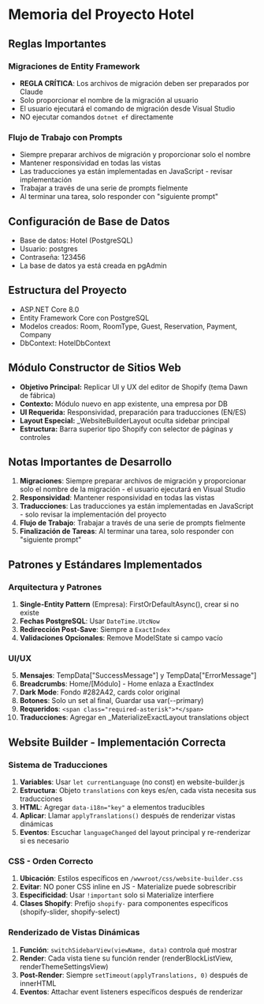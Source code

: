 # Memoria del Proyecto Hotel

## Reglas Importantes

### Migraciones de Entity Framework
- **REGLA CRÍTICA**: Los archivos de migración deben ser preparados por Claude
- Solo proporcionar el nombre de la migración al usuario
- El usuario ejecutará el comando de migración desde Visual Studio
- NO ejecutar comandos `dotnet ef` directamente

### Flujo de Trabajo con Prompts
- Siempre preparar archivos de migración y proporcionar solo el nombre
- Mantener responsividad en todas las vistas
- Las traducciones ya están implementadas en JavaScript - revisar implementación
- Trabajar a través de una serie de prompts fielmente
- Al terminar una tarea, solo responder con "siguiente prompt"

## Configuración de Base de Datos
- Base de datos: Hotel (PostgreSQL)
- Usuario: postgres
- Contraseña: 123456
- La base de datos ya está creada en pgAdmin

## Estructura del Proyecto
- ASP.NET Core 8.0
- Entity Framework Core con PostgreSQL
- Modelos creados: Room, RoomType, Guest, Reservation, Payment, Company
- DbContext: HotelDbContext

## Módulo Constructor de Sitios Web
- **Objetivo Principal:** Replicar UI y UX del editor de Shopify (tema Dawn de fábrica)
- **Contexto:** Módulo nuevo en app existente, una empresa por DB
- **UI Requerida:** Responsividad, preparación para traducciones (EN/ES)
- **Layout Especial:** _WebsiteBuilderLayout oculta sidebar principal
- **Estructura:** Barra superior tipo Shopify con selector de páginas y controles

## Notas Importantes de Desarrollo

1. **Migraciones**: Siempre preparar archivos de migración y proporcionar solo el nombre de la migración - el usuario ejecutará en Visual Studio
2. **Responsividad**: Mantener responsividad en todas las vistas
3. **Traducciones**: Las traducciones ya están implementadas en JavaScript - solo revisar la implementación del proyecto
4. **Flujo de Trabajo**: Trabajar a través de una serie de prompts fielmente
5. **Finalización de Tareas**: Al terminar una tarea, solo responder con "siguiente prompt"

## Patrones y Estándares Implementados

### Arquitectura y Patrones
1. **Single-Entity Pattern** (Empresa): FirstOrDefaultAsync(), crear si no existe
2. **Fechas PostgreSQL**: Usar `DateTime.UtcNow`
3. **Redirección Post-Save**: Siempre a `ExactIndex`
4. **Validaciones Opcionales**: Remove ModelState si campo vacío

### UI/UX
5. **Mensajes**: TempData["SuccessMessage"] y TempData["ErrorMessage"]
6. **Breadcrumbs**: Home/[Módulo] - Home enlaza a ExactIndex
7. **Dark Mode**: Fondo #282A42, cards color original
8. **Botones**: Solo un set al final, Guardar usa var(--primary)
9. **Requeridos**: `<span class="required-asterisk">*</span>`
10. **Traducciones**: Agregar en _MaterializeExactLayout translations object

## Website Builder - Implementación Correcta

### Sistema de Traducciones
1. **Variables**: Usar `let currentLanguage` (no const) en website-builder.js
2. **Estructura**: Objeto `translations` con keys es/en, cada vista necesita sus traducciones
3. **HTML**: Agregar `data-i18n="key"` a elementos traducibles
4. **Aplicar**: Llamar `applyTranslations()` después de renderizar vistas dinámicas
5. **Eventos**: Escuchar `languageChanged` del layout principal y re-renderizar si es necesario

### CSS - Orden Correcto
1. **Ubicación**: Estilos específicos en `/wwwroot/css/website-builder.css`
2. **Evitar**: NO poner CSS inline en JS - Materialize puede sobrescribir
3. **Especificidad**: Usar `!important` solo si Materialize interfiere
4. **Clases Shopify**: Prefijo `shopify-` para componentes específicos (shopify-slider, shopify-select)

### Renderizado de Vistas Dinámicas
1. **Función**: `switchSidebarView(viewName, data)` controla qué mostrar
2. **Render**: Cada vista tiene su función render (renderBlockListView, renderThemeSettingsView)
3. **Post-Render**: Siempre `setTimeout(applyTranslations, 0)` después de innerHTML
4. **Eventos**: Attachar event listeners específicos después de renderizar
